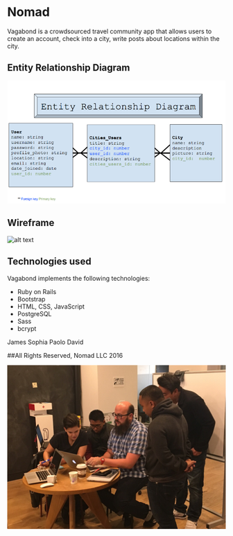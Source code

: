 # Nomad

Vagabond is a crowdsourced travel community app that allows users to create an account, check into a city, write posts about locations within the city.

## Entity Relationship Diagram

![alt text](app/assets/images/erd.png)

## Wireframe

![alt text](../app/assets/images/wireframe.png)

## Technologies used

Vagabond implements the following technologies:
+ Ruby on Rails
+ Bootstrap
+ HTML, CSS, JavaScript
+ PostgreSQL
+ Sass
+ bcrypt

James
Sophia
Paolo
David

##All Rights Reserved, Nomad LLC 2016

![alt text](/app/assets/images/groupnomad.png)
